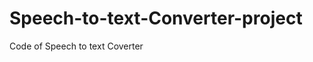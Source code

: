 # Speech-to-text-Converter-project
Code of Speech to text Coverter
<!DOCTYPE html
<html>
<head>
    <!-- Meta tags and title... -->
    <style>
        /* CSS styles... */
        
        body{
            display: flex;
            justify-content: center;
            align-items: center;
            height: 100vh;
            margin: 0;
            font-family: Arial, Helvetica, sans-serif;
            background-color: #f5f5f5;
        }

        .container{
            background-color: white;
            box-shadow: 0px 4px 8px rgba(0, 0, 0, 0.1);
            border-radius: 10px;
            padding: 20px;
            text-align: center;
        }

        .title{
            color: black;
            margin-bottom: 20px;
        }

        .buttons {
            display: flex;
            justify-content: center;
            gap: 10px;
        }

        button{
            background-color: #4CAF50;
            border: none;
            color: white;
            padding: 10px 20px;
            border-radius: 5px;
            cursor: pointer;
            font-size: 14px;
        } 

        button:hover{
            background-color: #45a049;
            transform: scale(1.05);
        }

        button:disabled{
            background-color: #ccc;
            cursor: not-allowed;
        }

        .outputText{
            margin-top: 20px;
            min-height: 100px;
            background-color: #f5f5f5;
            border: 1px solid #ddd;
            border-radius: 5px;
            font-size: 16px;
        }
    
    

    </style>
</head>
<body>
    <div class="container">
        <h1 class="title"> Speech to Text</h1>
        <div class="buttons">
            <button id="startButton"> Start Listening </button>
            <button id="stopButton" disabled> Stop Listening </button>
        </div>
        <div id="output" class="outputText"></div>
    </div>

    <script>
        // JavaScript code...
        const startButton = document.getElementById('startButton')
        const stopButton = document.getElementById('stopButton');
        const outputDiv = document.getElementById('output');
        const recognition = new webkitSpeechRecognition() || new SpeechRecognition();

        recognition.interimResults = true;
        recognition.continuous = true;

        startButton.addEventListener('click', () => {
            recognition.start();
            startButton.disabled = true;
            stopButton.disabled = false;
            startButton.textContent = 'Recording...';
        });

        stopButton.addEventListener('click', () => {
            recognition.stop();
            stopButton.disabled = true;
            startButton.disabled = false; 
            startButton.textContent = 'Start Recording';
        });

        recognition.onresult = event => {
            const result = event.results[event.results.length - 1][0].transcript;
            outputDiv.textContent = result;
        };
        
        recognition.onend = () => {
            stopButton.disabled = true;
            startButton.disabled = false;
            startButton.textContent = 'Start Recording';
        };
        
        recognition.onerror = event => {
            console.error('Speech recognition error:', event.error);
        };
        
        recognition.onnomatch = () => {
            console.log('No speech was recognized.');
        };
    </script>
</body>
</html>
